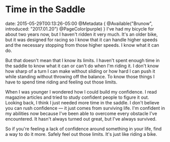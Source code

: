 # Time in the Saddle
date: 2015-05-29T00:13:26-05:00
@Metadata {
  @Available("Brunow", introduced: "2017.01.20")
  @PageColor(purple)
}
I've had my bicycle for about two years now, but I haven't ridden it very much. It's an older bike, but it was designed for racing so I know that it can handle higher speeds and the necessary stopping from those higher speeds. I know what it can do.

But that doesn't mean that I know its limits. I haven't spent enough time in the saddle to know what it can or can't do when I'm riding it. I don't know how sharp of a turn I can make without sliding or how hard I can push it while standing without throwing off the balance. To know those things I have to spend time riding and feeling out those limits.

When I was younger I wondered how I could build my confidence. I read magazine articles and tried to study confident people to figure it out. Looking back, I think I just needed more time in the saddle. I don't believe you can rush confidence &mdash; it just comes from surviving life. I'm confident in my abilities now because I've been able to overcome every obstacle I've encountered. It hasn't always turned out great, but I've always survived.

So if you're feeling a lack of confidence around something in your life, find a way to do it more. Safely feel out those limits. It's just like riding a bike. 

